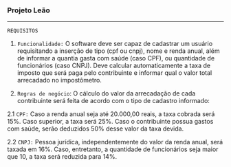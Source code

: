 ### Projeto Leão
---
`REQUISITOS`
1. `Funcionalidade:` O software deve ser capaz de cadastrar um usuário requisitando a inserção de tipo (cpf ou cnpj), nome e renda anual, além de informar a quantia gasta com saúde (caso CPF), ou quantidade de funcionários (caso CNPJ). Deve calcular automaticamente a taxa de imposto que será paga pelo contribuinte e informar qual o valor total arrecadado no impostômetro.

2. `Regras de negócio`: O cálculo do valor da arrecadação de cada contribuinte será feita de acordo com o tipo de cadastro informado:

  2.1 `CPF:` Caso a renda anual seja até 20.000,00 reais, a taxa cobrada será 15%. Caso superior, a taxa será 25%. Caso o contribuinte possua gastos com saúde, serão deduzidos 50% desse valor da taxa devida.

  2.2 `CNPJ:` Pessoa jurídica, independentemente do valor da renda anual, será taxada em 16%. Caso, entretanto, a quantidade de funcionários seja maior que 10, a taxa será reduzida para 14%.
